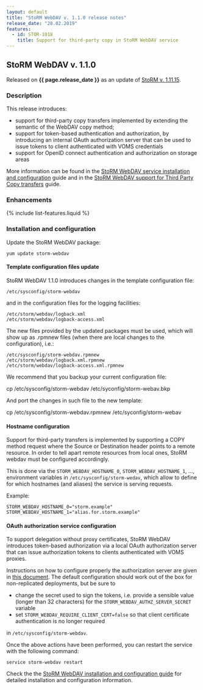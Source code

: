 ```yaml
---
layout: default
title: "StoRM WebDAV v. 1.1.0 release notes"
release_date: "28.02.2019"
features:
  - id: STOR-1018
    title: Support for third-party copy in StoRM WebDAV service
---
```


## StoRM WebDAV v. 1.1.0

Released on **{{ page.release_date }}** as an update of [StoRM v. 1.11.15][release-notes].

### Description

This release introduces:

- support for third-party copy transfers implemented by extending the semantic
  of the WebDAV copy method;
- support for token-based authentication and authorization, by introducing an
  internal OAuth authorization server that can be used to issue tokens to
  client authenticated with VOMS credentials
- support for OpenID connect authentication and authorization on storage areas

More information can be found in the [StoRM WebDAV service installation and configuration][dav-guide]
guide and in the [StoRM WebDAV support for Third Party Copy transfers][tpc-guide]
guide.

### Enhancements

{% include list-features.liquid %}

### Installation and configuration

Update the StoRM WebDAV package:

    yum update storm-webdav

#### Template configuration files update

StoRM WebDAV 1.1.0 introduces changes in the template configuration file:


    /etc/sysconfig/storm-webdav

and in the configuration files for the logging facilities:


    /etc/storm/webdav/logback.xml
    /etc/storm/webdav/logback-access.xml

The new files provided by the updated packages must be used, which will
show up as .rpmnew files (when there are local changes to the configuration),
i.e.:


    /etc/sysconfig/storm-webdav.rpmnew
    /etc/storm/webdav/logback.xml.rpmnew
    /etc/storm/webdav/logback-access.xml.rpmnew

We recommend that you backup your current configuration file:

  cp /etc/sysconfig/storm-webdav /etc/syconfig/storm-webav.bkp

And port the changes in such file to the new template:

  cp /etc/sysconfig/storm-webdav.rpmnew /etc/syconfig/storm-webav

#### Hostname configuration

Support for third-party transfers is implemented by supporting a COPY method
request where the Source or Destination header points to a remote resource.
In order to tell apart remote resources from local ones, StoRM webdav must be
configured accordingly.

This is done via the `STORM_WEBDAV_HOSTNAME_0`, `STORM_WEBDAV_HOSTNAME_1`, …,
environment variables in `/etc/sysconfig/storm-wedav`, which allow to define
for which hostnames (and aliases) the service is serving requests.

Example:

```
STORM_WEBDAV_HOSTNAME_0="storm.example"
STORM_WEBDAV_HOSTNAME_1="alias.for.storm.example"
```

#### OAuth authorization service configuration

To support delegation without proxy certificates, StoRM WebDAV introduces
token-based authorization via a local OAuth authorization server that can issue
authorization tokens to clients authenticated with VOMS proxies.

Instructions on how to configure properly the authorization server are given in
[this document][tpc-guide]. The default configuration should work out of the
box for non-replicated deployments, but be sure to

- change the secret used to sign the tokens, i.e. provide a sensible value
  (longer than 32 characters) for the `STORM_WEBDAV_AUTHZ_SERVER_SECRET`
  variable
- set `STORM_WEBDAV_REQUIRE_CLIENT_CERT=false` so that client certificate
  authentication is no longer required

in `/etc/sysconfig/storm-webdav`.

Once the above actions have been performed, you can restart the service with
the following command:

```
service storm-webdav restart
```

Check the the [StoRM WebDAV installation and configuration guide][dav-guide]
for detailed installation and configuration information.

[release-notes]: {{site.baseurl}}/release-notes/StoRM-v1.11.15.html
[storm-sysadmin-guide]: {{site.baseurl}}/documentation/sysadmin-guide/1.11.15
[dav-guide]: {{site.baseurl}}/documentation/sysadmin-guide/1.11.15/storm-webdav-guide.html
[tpc-guide]: {{site.baseurl}}/documentation/sysadmin-guide/1.11.15/tpc.html
[tpc-technical]: https://twiki.cern.ch/twiki/bin/view/LCG/HttpTpcTechnical
